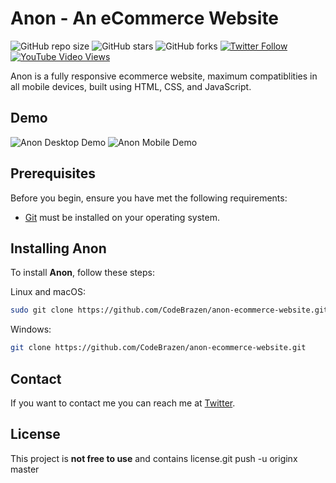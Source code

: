 # Anon - An eCommerce Website

![GitHub repo size](https://img.shields.io/github/repo-size/CodeBrazen/anon-ecommerce-website)
![GitHub stars](https://img.shields.io/github/stars/CodeBrazen/anon-ecommerce-website?style=social)
![GitHub forks](https://img.shields.io/github/forks/CodeBrazen/anon-ecommerce-website?style=social)
[![Twitter Follow](https://img.shields.io/twitter/follow/CodeBrazen_?style=social)](https://twitter.com/intent/follow?screen_name=CodeBrazen_)
[![YouTube Video Views](https://img.shields.io/youtube/views/3l8Lob4ysI0?style=social)](https://youtu.be/3l8Lob4ysI0)

Anon is a fully responsive ecommerce website, maximum compatiblities in all mobile devices, built using HTML, CSS, and JavaScript.

## Demo

![Anon Desktop Demo](./website-demo-image/desktop.png "Desktop Demo")
![Anon Mobile Demo](./website-demo-image/mobile.png "Mobile Demo")

## Prerequisites

Before you begin, ensure you have met the following requirements:

* [Git](https://git-scm.com/downloads "Download Git") must be installed on your operating system.

## Installing Anon

To install **Anon**, follow these steps:

Linux and macOS:

```bash
sudo git clone https://github.com/CodeBrazen/anon-ecommerce-website.git
```

Windows:

```bash
git clone https://github.com/CodeBrazen/anon-ecommerce-website.git
```

## Contact

If you want to contact me you can reach me at [Twitter](https://www.twitter.com/CodeBrazen).

## License

This project is **not free to use** and contains license.git push -u originx master
